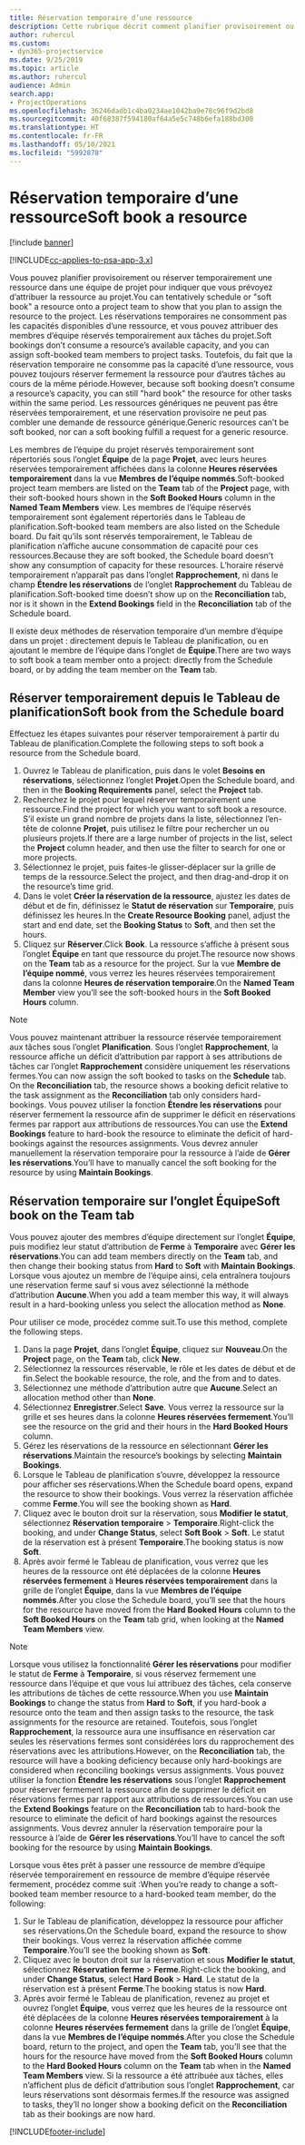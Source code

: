 ```yaml
---
title: Réservation temporaire d’une ressource
description: Cette rubrique décrit comment planifier provisoirement ou réserver provisoirement les membres de l’équipe du projet.
author: ruhercul
ms.custom:
- dyn365-projectservice
ms.date: 9/25/2019
ms.topic: article
ms.author: ruhercul
audience: Admin
search.app:
- ProjectOperations
ms.openlocfilehash: 36246dadb1c4ba0234ae1042ba9e78c96f9d2bd8
ms.sourcegitcommit: 40f68387f594180af64a5e5c748b6efa188bd300
ms.translationtype: HT
ms.contentlocale: fr-FR
ms.lasthandoff: 05/10/2021
ms.locfileid: "5992878"
---
```

# <a name="soft-book-a-resource"></a><span data-ttu-id="9305a-103">Réservation temporaire d’une ressource</span><span class="sxs-lookup"><span data-stu-id="9305a-103">Soft book a resource</span></span>

[!include [banner](../includes/psa-now-project-operations.md)]

[!INCLUDE[cc-applies-to-psa-app-3.x](../includes/cc-applies-to-psa-app-3x.md)]

<span data-ttu-id="9305a-104">Vous pouvez planifier provisoirement ou réserver temporairement une ressource dans une équipe de projet pour indiquer que vous prévoyez d’attribuer la ressource au projet.</span><span class="sxs-lookup"><span data-stu-id="9305a-104">You can tentatively schedule or "soft book" a resource onto a project team to show that you plan to assign the resource to the project.</span></span> <span data-ttu-id="9305a-105">Les réservations temporaires ne consomment pas les capacités disponibles d’une ressource, et vous pouvez attribuer des membres d’équipe réservés temporairement aux tâches du projet.</span><span class="sxs-lookup"><span data-stu-id="9305a-105">Soft bookings don’t consume a resource’s available capacity, and you can assign soft-booked team members to project tasks.</span></span> <span data-ttu-id="9305a-106">Toutefois, du fait que la réservation temporaire ne consomme pas la capacité d’une ressource, vous pouvez toujours réserver fermement la ressource pour d’autres tâches au cours de la même période.</span><span class="sxs-lookup"><span data-stu-id="9305a-106">However, because soft booking doesn’t consume a resource’s capacity, you can still "hard book" the resource for other tasks within the same period.</span></span> <span data-ttu-id="9305a-107">Les ressources génériques ne peuvent pas être réservées temporairement, et une réservation provisoire ne peut pas combler une demande de ressource générique.</span><span class="sxs-lookup"><span data-stu-id="9305a-107">Generic resources can’t be soft booked, nor can a soft booking fulfill a request for a generic resource.</span></span>

<span data-ttu-id="9305a-108">Les membres de l’équipe du projet réservés temporairement sont répertoriés sous l’onglet **Équipe** de la page **Projet**, avec leurs heures réservées temporairement affichées dans la colonne **Heures réservées temporairement** dans la vue **Membres de l’équipe nommés**.</span><span class="sxs-lookup"><span data-stu-id="9305a-108">Soft-booked project team members are listed on the **Team** tab of the **Project** page, with their soft-booked hours shown in the **Soft Booked Hours** column in the **Named Team Members** view.</span></span> <span data-ttu-id="9305a-109">Les membres de l’équipe réservés temporairement sont également répertoriés dans le Tableau de planification.</span><span class="sxs-lookup"><span data-stu-id="9305a-109">Soft-booked team members are also listed on the Schedule board.</span></span> <span data-ttu-id="9305a-110">Du fait qu’ils sont réservés temporairement, le Tableau de planification n’affiche aucune consommation de capacité pour ces ressources.</span><span class="sxs-lookup"><span data-stu-id="9305a-110">Because they are soft booked, the Schedule board doesn't show any consumption of capacity for these resources.</span></span> <span data-ttu-id="9305a-111">L’horaire réservé temporairement n’apparaît pas dans l’onglet **Rapprochement**, ni dans le champ **Étendre les réservations** de l’onglet **Rapprochement** du Tableau de planification.</span><span class="sxs-lookup"><span data-stu-id="9305a-111">Soft-booked time doesn’t show up on the **Reconciliation** tab, nor is it shown in the **Extend Bookings** field in the **Reconciliation** tab of the Schedule board.</span></span> 

<span data-ttu-id="9305a-112">Il existe deux méthodes de réservation temporaire d’un membre d’équipe dans un projet : directement depuis le Tableau de planification, ou en ajoutant le membre de l’équipe dans l’onglet de **Équipe**.</span><span class="sxs-lookup"><span data-stu-id="9305a-112">There are two ways to soft book a team member onto a project: directly from the Schedule board, or by adding the team member on the **Team** tab.</span></span> 

## <a name="soft-book-from-the-schedule-board"></a><span data-ttu-id="9305a-113">Réserver temporairement depuis le Tableau de planification</span><span class="sxs-lookup"><span data-stu-id="9305a-113">Soft book from the Schedule board</span></span>
<span data-ttu-id="9305a-114">Effectuez les étapes suivantes pour réserver temporairement à partir du Tableau de planification.</span><span class="sxs-lookup"><span data-stu-id="9305a-114">Complete the following steps to soft book a resource from the Schedule board.</span></span> 

1. <span data-ttu-id="9305a-115">Ouvrez le Tableau de planification, puis dans le volet **Besoins en réservations**, sélectionnez l’onglet **Projet**.</span><span class="sxs-lookup"><span data-stu-id="9305a-115">Open the Schedule board, and then in the **Booking Requirements** panel, select the **Project** tab.</span></span>
2. <span data-ttu-id="9305a-116">Recherchez le projet pour lequel réserver temporairement une ressource.</span><span class="sxs-lookup"><span data-stu-id="9305a-116">Find the project for which you want to soft book a resource.</span></span> <span data-ttu-id="9305a-117">S’il existe un grand nombre de projets dans la liste, sélectionnez l’en-tête de colonne **Projet**, puis utilisez le filtre pour rechercher un ou plusieurs projets.</span><span class="sxs-lookup"><span data-stu-id="9305a-117">If there are a large number of projects in the list, select the **Project** column header, and then use the filter to search for one or more projects.</span></span>
3. <span data-ttu-id="9305a-118">Sélectionnez le projet, puis faites-le glisser-déplacer sur la grille de temps de la ressource.</span><span class="sxs-lookup"><span data-stu-id="9305a-118">Select the project, and then drag-and-drop it on the resource’s time grid.</span></span>
5. <span data-ttu-id="9305a-119">Dans le volet **Créer la réservation de la ressource**, ajustez les dates de début et de fin, définissez le **Statut de réservation** sur **Temporaire**, puis définissez les heures.</span><span class="sxs-lookup"><span data-stu-id="9305a-119">In the **Create Resource Booking** panel, adjust the start and end date, set the **Booking Status** to **Soft**, and then set the hours.</span></span> 
6. <span data-ttu-id="9305a-120">Cliquez sur **Réserver**.</span><span class="sxs-lookup"><span data-stu-id="9305a-120">Click **Book**.</span></span> <span data-ttu-id="9305a-121">La ressource s’affiche à présent sous l’onglet **Équipe** en tant que ressource du projet.</span><span class="sxs-lookup"><span data-stu-id="9305a-121">The resource now shows on the **Team** tab as a resource for the project.</span></span> <span data-ttu-id="9305a-122">Sur la vue **Membre de l’équipe nommé**, vous verrez les heures réservées temporairement dans la colonne **Heures de réservation temporaire**.</span><span class="sxs-lookup"><span data-stu-id="9305a-122">On the **Named Team Member** view you’ll see the soft-booked hours in the **Soft Booked Hours** column.</span></span>

> [!NOTE]
> <span data-ttu-id="9305a-123">Vous pouvez maintenant attribuer la ressource réservée temporairement aux tâches sous l’onglet **Planification**. Sous l’onglet **Rapprochement**, la ressource affiche un déficit d’attribution par rapport à ses attributions de tâches car l’onglet **Rapprochement** considère uniquement les réservations fermes.</span><span class="sxs-lookup"><span data-stu-id="9305a-123">You can now assign the soft booked to tasks on the **Schedule** tab. On the **Reconciliation** tab, the resource shows a booking deficit relative to the task assignment as the **Reconciliation** tab only considers hard-bookings.</span></span> <span data-ttu-id="9305a-124">Vous pouvez utiliser la fonction **Étendre les réservations** pour réserver fermement la ressource afin de supprimer le déficit en réservations fermes par rapport aux attributions de ressources.</span><span class="sxs-lookup"><span data-stu-id="9305a-124">You can use the **Extend Bookings** feature to hard-book the resource to eliminate the deficit of hard-bookings against the resources assignments.</span></span> <span data-ttu-id="9305a-125">Vous devrez annuler manuellement la réservation temporaire pour la ressource à l’aide de **Gérer les réservations**.</span><span class="sxs-lookup"><span data-stu-id="9305a-125">You’ll have to manually cancel the soft booking for the resource by using **Maintain Bookings**.</span></span>

## <a name="soft-book-on-the-team-tab"></a><span data-ttu-id="9305a-126">Réservation temporaire sur l’onglet Équipe</span><span class="sxs-lookup"><span data-stu-id="9305a-126">Soft book on the Team tab</span></span>

<span data-ttu-id="9305a-127">Vous pouvez ajouter des membres d’équipe directement sur l’onglet **Équipe**, puis modifiez leur statut d’attribution de **Ferme** à **Temporaire** avec **Gérer les réservations**.</span><span class="sxs-lookup"><span data-stu-id="9305a-127">You can add team members directly on the **Team** tab, and then change their booking status from **Hard** to **Soft** with **Maintain Bookings**.</span></span> <span data-ttu-id="9305a-128">Lorsque vous ajoutez un membre de l’équipe ainsi, cela entraînera toujours une réservation ferme sauf si vous avez sélectionné la méthode d’attribution **Aucune**.</span><span class="sxs-lookup"><span data-stu-id="9305a-128">When you add a team member this way, it will always result in a hard-booking unless you select the allocation method as **None**.</span></span>

<span data-ttu-id="9305a-129">Pour utiliser ce mode, procédez comme suit.</span><span class="sxs-lookup"><span data-stu-id="9305a-129">To use this method, complete the following steps.</span></span>

1. <span data-ttu-id="9305a-130">Dans la page **Projet**, dans l’onglet **Équipe**, cliquez sur **Nouveau**.</span><span class="sxs-lookup"><span data-stu-id="9305a-130">On the **Project** page, on the **Team** tab, click **New**.</span></span>
2. <span data-ttu-id="9305a-131">Sélectionnez la ressources réservable, le rôle et les dates de début et de fin.</span><span class="sxs-lookup"><span data-stu-id="9305a-131">Select the bookable resource, the role, and the from and to dates.</span></span>
3. <span data-ttu-id="9305a-132">Sélectionnez une méthode d’attribution autre que **Aucune**.</span><span class="sxs-lookup"><span data-stu-id="9305a-132">Select an allocation method other than **None**.</span></span>
4. <span data-ttu-id="9305a-133">Sélectionnez **Enregistrer**.</span><span class="sxs-lookup"><span data-stu-id="9305a-133">Select **Save**.</span></span> <span data-ttu-id="9305a-134">Vous verrez la ressource sur la grille et ses heures dans la colonne **Heures réservées fermement**.</span><span class="sxs-lookup"><span data-stu-id="9305a-134">You’ll see the resource on the grid and their hours in the **Hard Booked Hours** column.</span></span>
5. <span data-ttu-id="9305a-135">Gérez les réservations de la ressource en sélectionnant **Gérer les réservations**.</span><span class="sxs-lookup"><span data-stu-id="9305a-135">Maintain the resource’s bookings by selecting **Maintain Bookings**.</span></span>
6. <span data-ttu-id="9305a-136">Lorsque le Tableau de planification s’ouvre, développez la ressource pour afficher ses réservations.</span><span class="sxs-lookup"><span data-stu-id="9305a-136">When the Schedule board opens, expand the resource to show their bookings.</span></span> <span data-ttu-id="9305a-137">Vous verrez la réservation affichée comme **Ferme**.</span><span class="sxs-lookup"><span data-stu-id="9305a-137">You will see the booking shown as **Hard**.</span></span>
7. <span data-ttu-id="9305a-138">Cliquez avec le bouton droit sur la réservation, sous **Modifier le statut**, sélectionnez **Réservation temporaire** \> **Temporaire**.</span><span class="sxs-lookup"><span data-stu-id="9305a-138">Right-click the booking, and under **Change Status**, select **Soft Book** \> **Soft**.</span></span> <span data-ttu-id="9305a-139">Le statut de la réservation est à présent **Temporaire**.</span><span class="sxs-lookup"><span data-stu-id="9305a-139">The booking status is now **Soft**.</span></span>
8. <span data-ttu-id="9305a-140">Après avoir fermé le Tableau de planification, vous verrez que les heures de la ressource ont été déplacées de la colonne **Heures réservées fermement** à **Heures réservées temporairement** dans la grille de l’onglet **Équipe**, dans la vue **Membres de l’équipe nommés**.</span><span class="sxs-lookup"><span data-stu-id="9305a-140">After you close the Schedule board, you’ll see that the hours for the resource have moved from the **Hard Booked Hours** column to the **Soft Booked Hours** on the **Team** tab grid, when looking at the **Named Team Members** view.</span></span>

> [!NOTE]
> <span data-ttu-id="9305a-141">Lorsque vous utilisez la fonctionnalité **Gérer les réservations** pour modifier le statut de **Ferme** à **Temporaire**, si vous réservez fermement une ressource dans l’équipe et que vous lui attribuez des tâches, cela conserve les attributions de tâches de cette ressource.</span><span class="sxs-lookup"><span data-stu-id="9305a-141">When you use **Maintain Bookings** to change the status from **Hard** to **Soft**, if you hard-book a resource onto the team and then assign tasks to the resource, the task assignments for the resource are retained.</span></span> <span data-ttu-id="9305a-142">Toutefois, sous l’onglet **Rapprochement**, la ressource aura une insuffisance en réservation car seules les réservations fermes sont considérées lors du rapprochement des réservations avec les attributions.</span><span class="sxs-lookup"><span data-stu-id="9305a-142">However, on the **Reconciliation** tab, the resource will have a booking deficiency because only hard-bookings are considered when reconciling bookings versus assignments.</span></span> <span data-ttu-id="9305a-143">Vous pouvez utiliser la fonction **Étendre les réservations** sous l’onglet **Rapprochement** pour réserver fermement la ressource afin de supprimer le déficit en réservations fermes par rapport aux attributions de ressources.</span><span class="sxs-lookup"><span data-stu-id="9305a-143">You can use the **Extend Bookings** feature on the **Reconciliation** tab to hard-book the resource to eliminate the deficit of hard bookings against the resources assignments.</span></span> <span data-ttu-id="9305a-144">Vous devrez annuler la réservation temporaire pour la ressource à l’aide de **Gérer les réservations**.</span><span class="sxs-lookup"><span data-stu-id="9305a-144">You’ll have to cancel the soft booking for the resource by using **Maintain Bookings**.</span></span>

<span data-ttu-id="9305a-145">Lorsque vous êtes prêt à passer une ressource de membre d’équipe réservée temporairement en ressource de membre d’équipe réservée fermement, procédez comme suit :</span><span class="sxs-lookup"><span data-stu-id="9305a-145">When you’re ready to change a soft-booked team member resource to a hard-booked team member, do the following:</span></span>

1. <span data-ttu-id="9305a-146">Sur le Tableau de planification, développez la ressource pour afficher ses réservations.</span><span class="sxs-lookup"><span data-stu-id="9305a-146">On the Schedule board, expand the resource to show their bookings.</span></span> <span data-ttu-id="9305a-147">Vous verrez la réservation affichée comme **Temporaire**.</span><span class="sxs-lookup"><span data-stu-id="9305a-147">You’ll see the booking shown as **Soft**.</span></span>
2. <span data-ttu-id="9305a-148">Cliquez avec le bouton droit sur la réservation et sous **Modifier le statut**, sélectionnez **Réservation ferme** \> **Ferme**.</span><span class="sxs-lookup"><span data-stu-id="9305a-148">Right-click the booking, and under **Change Status**, select **Hard Book** \> **Hard**.</span></span> <span data-ttu-id="9305a-149">Le statut de la réservation est à présent **Ferme**.</span><span class="sxs-lookup"><span data-stu-id="9305a-149">The booking status is now **Hard**.</span></span>
3. <span data-ttu-id="9305a-150">Après avoir fermé le Tableau de planification, revenez au projet et ouvrez l’onglet **Équipe**, vous verrez que les heures de la ressource ont été déplacées de la colonne **Heures réservées temporairement** à la colonne **Heures réservées fermement** dans la grille de l’onglet **Équipe**, dans la vue **Membres de l’équipe nommés**.</span><span class="sxs-lookup"><span data-stu-id="9305a-150">After you close the Schedule board, return to the project, and open the **Team** tab, you’ll see that the hours for the resource have moved from the **Soft Booked Hours** column to the **Hard Booked Hours** column on the **Team** tab when in the **Named Team Members** view.</span></span> <span data-ttu-id="9305a-151">Si la ressource a été attribuée aux tâches, elles n’affichent plus de déficit d’attribution sous l’onglet **Rapprochement**, car leurs réservations sont désormais fermes.</span><span class="sxs-lookup"><span data-stu-id="9305a-151">If the resource was assigned to tasks, they’ll no longer show a booking deficit on the **Reconciliation** tab as their bookings are now hard.</span></span>



[!INCLUDE[footer-include](../includes/footer-banner.md)]
